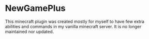 # NewGamePlus
This minecraft plugin was created mostly for myself to have few extra abilities and commands in my vanilla minecraft server. 
It is no longer maintained nor updated.

